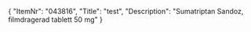 {
  "ItemNr": "043816",
  "Title": "test",
  "Description": "Sumatriptan Sandoz, filmdragerad tablett 50 mg"
}